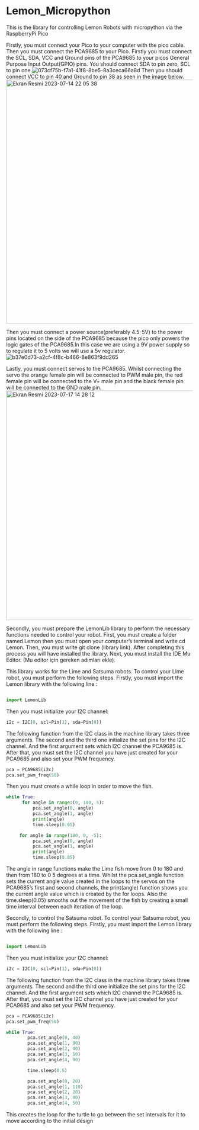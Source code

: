 # Lemon_Micropython
This is the library for controlling Lemon Robots with micropython via the RaspberryPi Pico


Firstly, you must connect your Pico to your computer with the pico cable. Then you must connect the PCA9685 to your Pico. Firstly you must connect the SCL, SDA, VCC and Ground pins of the PCA9685 to your picos General Purpose Input Output(GPIO) pins. You should connect SDA to pin zero, SCL to pin one.![073cf75b-f7a1-41f8-8be5-8a3ceca66a8d](https://github.com/HisarCS/Lemon_Micropython/assets/120194760/a306004c-99e0-4492-924a-61f84acff67c) Then you should connect VCC to pin 40 and Ground to pin 38 as seen in the image below. <img width="659" alt="Ekran Resmi 2023-07-14 22 05 38" src="https://github.com/HisarCS/Lemon_Micropython/assets/66021457/c94857f9-6346-425e-9317-646f2ec98a96">

Then you must connect a power source(preferably 4.5-5V) to the power pins located on the side of the PCA9685 because the pico only powers the logic gates of the PCA9685.In this case we are using a 9V power supply so to regulate it to 5 volts we will use a 5v regulator.
![b37e0d73-a2cf-4f8c-b466-8e863f9dd265](https://github.com/HisarCS/Lemon_Micropython/assets/120194760/3c28182c-8ede-4216-95c7-40cf21b59ac7)

Lastly, you must connect servos to the PCA9685. Whilst connecting the servo the orange female pin will be connected to PWM male pin, the red female pin will be connected to the V+ male pin and the black female pin will be connected to the GND male pin.<img width="620" alt="Ekran Resmi 2023-07-17 14 28 12" src="https://github.com/HisarCS/Lemon_Micropython/assets/66021457/58ca47c6-1f85-48f8-8a59-d0422ac80a80">



Secondly, you must prepare the LemonLib library to perform the necessary functions needed to control your robot. First, you must create a folder named Lemon then you must open your computer’s terminal and write cd Lemon. Then, you must write git clone (library link). After completing this process you will have installed the library. Next, you must install the IDE Mu Editor. (Mu editor için gereken adımları ekle). 

This library works for the Lime and Satsuma robots. To control your Lime robot, you must perform the following steps. Firstly, you must import the Lemon library with the following line :

```python

import LemonLib

```

Then you must initialize your I2C 
channel:

```python
i2c = I2C(0, scl=Pin(1), sda=Pin(0))
```

The following function from the I2C class in the machine library takes three arguments. The second and the third one initialize the set pins for the I2C channel. And the first argument sets which I2C channel the PCA9685 is. After that, you must set the I2C channel you have just created for your PCA9685 and also set your PWM frequency.
```python
pca = PCA9685(i2c)
pca.set_pwm_freq(50)
```
Then you must create a while loop in order to move the fish.
```python
while True:
      for angle in range:(0, 180, 5):
          pca.set_angle(0, angle)
          pca.set_angle(1, angle)
          print(angle)
          time.sleep(0.05)

     for angle in range(180, 0, -5):
          pca.set_angle(0, angle)
          pca.set_angle(1, angle)
          print(angle)
          time.sleep(0.05)
```

The angle in range functions make the Lime fish move from 0 to 180 and then from 180 to 0 5 degrees at a time. Whilst the pca.set_angle function sets the current angle value created in the loops to the servos on the PCA9685’s first and second channels, the print(angle) function shows you the current angle value which is created by the for loops. Also the time.sleep(0.05) smooths out the movement of the fish by creating a small time interval between each iteration of the loop.

Secondly, to control the Satsuma robot.
To control your Satsuma robot, you must perform the following steps. Firstly, you must import the Lemon library with the following line :

```python

import LemonLib

```

Then you must initialize your I2C 
channel:

```python
i2c = I2C(0, scl=Pin(1), sda=Pin(0))
```

The following function from the I2C class in the machine library takes three arguments. The second and the third one initialize the set pins for the I2C channel. And the first argument sets which I2C channel the PCA9685 is. After that, you must set the I2C channel you have just created for your PCA9685 and also set your PWM frequency.
```python
pca = PCA9685(i2c)
pca.set_pwm_freq(50)
```

```python
while True:
        pca.set_angle(0, 40)
        pca.set_angle(1, 90)
        pca.set_angle(2, 40)
        pca.set_angle(3, 50)
        pca.set_angle(4, 90)

        time.sleep(0.5)

        pca.set_angle(0, 20)
        pca.set_angle(1, 110)
        pca.set_angle(2, 20)
        pca.set_angle(3, 90)
        pca.set_angle(4, 50)
```
This creates the loop for the turtle to go between the set intervals for it to move according to the initial design


